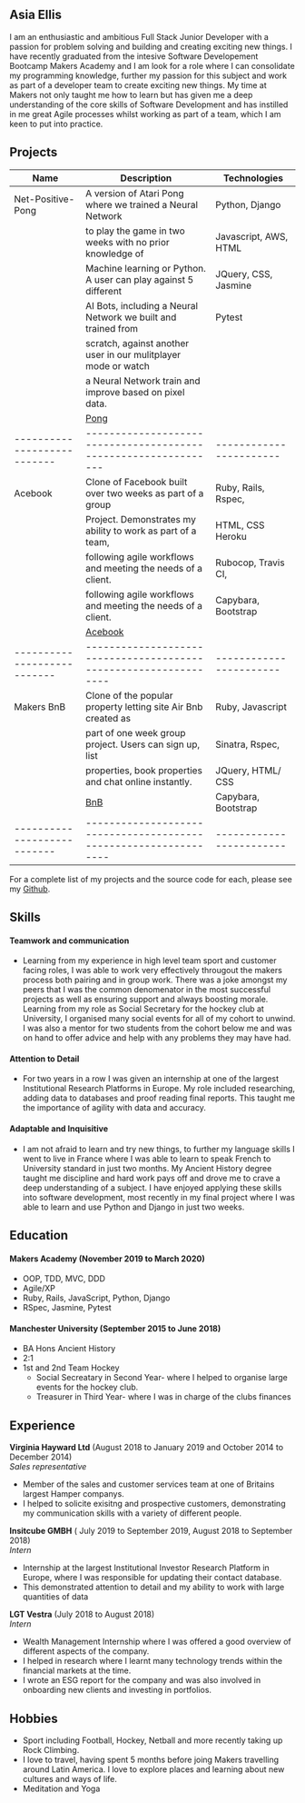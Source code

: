 ## Asia Ellis

I am an enthusiastic and ambitious Full Stack Junior Developer with a passion for problem solving and building and creating exciting new things. I have recently graduated from the intesive Software Developement Bootcamp Makers Academy and I am look for a role where I can consolidate my programming knowledge, further my passion for this subject and work as part of a developer team to create exciting new things. My time at Makers not only taught me how to learn but has given me a deep understanding of the core skills of Software Development and has instilled in me great Agile processes whilst working as part of a team, which I am keen to put into practice. 


## Projects

| Name                      | Description                                                    | Technologies           |
| --------------------------|----------------------------------------------------------------| -----------------------|
| Net-Positive-Pong         | A version of Atari Pong where we trained a Neural Network      | Python, Django         |
|                           | to play the game in two weeks with no prior knowledge of       | Javascript, AWS, HTML  |
|                           | Machine learning or Python. A user can play against 5 different| JQuery, CSS, Jasmine   |
|                           | AI Bots, including a Neural Network we built and trained from  | Pytest                 |              
|                           | scratch, against another user in our mulitplayer mode or watch |                        |
|                           | a Neural Network train and improve based on pixel data.        |                        |
|                           |[Pong](https://github.com/asiaellis5/Net-positive-pong)         |                        |
|---------------------------| ---------------------------------------------------------------| -----------------------|
| Acebook                   | Clone of Facebook built over two weeks as part of a group      | Ruby, Rails, Rspec,    |
|                           |  Project. Demonstrates my ability to work as part of a team,   | HTML, CSS Heroku       |    
|                           | following agile workflows and meeting the needs of a client.   | Rubocop, Travis CI,    | 
|                           | following agile workflows and meeting the needs of a client.   | Capybara, Bootstrap    |
|                           | [Acebook](https://github.com/asiaellis5/acebook-U-JAKD)        |                        |
|---------------------------|----------------------------------------------------------------| -----------------------|
| Makers BnB                | Clone of the popular property letting site Air Bnb created as  | Ruby, Javascript       |
|                           | part of one week group project. Users can sign up, list        | Sinatra, Rspec,        |  
|                           | properties, book properties and chat online instantly.         | JQuery, HTML/ CSS      |
|                           |[BnB](https://github.com/asiaellis5/Makers-Bnb)                 | Capybara, Bootstrap    |
|---------------------------|----------------------------------------------------------------|------------------------|

For a complete list of my projects and the source code for each, please see my [Github](https://github.com/asiaellis5).

## Skills

#### Teamwork and communication

- Learning from my experience in high level team sport and customer facing roles, I was able to work very effectively througout the makers process both pairing and in group work. There was a joke amongst my peers that I was the common denomenator in the most successful projects as well as ensuring support and always boosting morale. Learning from my role as Social Secretary for the hockey club at University, I organised many social events for all of my cohort to unwind. I was also a mentor for two students from the cohort below me and was on hand to offer advice and help with any problems they may have had.  

#### Attention to Detail

- For two years in a row I was given an internship at one of the largest Institutional Research Platforms in Europe. My role included researching, adding data to databases and proof reading final reports. This taught me the importance of agility with data and accuracy.   

#### Adaptable and Inquisitive

- I am not afraid to learn and try new things, to further my language skills I went to live in France where I was able to learn to speak French to University standard in just two months. My Ancient History degree taught me discipline and hard work pays off and drove me to crave a deep understanding of a subject. I have enjoyed applying these skills into software development, most recently in my final project where I was able to learn and use Python and Django in just two weeks.


## Education

#### Makers Academy (November 2019 to March 2020)

- OOP, TDD, MVC, DDD
- Agile/XP
- Ruby, Rails, JavaScript, Python, Django
- RSpec, Jasmine, Pytest

#### Manchester University (September 2015 to June 2018)

- BA Hons Ancient History
- 2:1
- 1st and 2nd Team Hockey
  - Social Secreatary in Second Year- where I helped to organise large events for the hockey club.
  - Treasurer in Third Year- where I was in charge of the clubs finances 

## Experience

**Virginia Hayward Ltd** (August 2018 to January 2019 and  October 2014 to December 2014)   
*Sales representative*  
- Member of the sales and customer services team at one of Britains largest Hamper companys.
- I helped to solicite exisitng and prospective customers, demonstrating my communication skills with a variety of different people.

**Insitcube GMBH** ( July 2019 to September 2019, August 2018 to September 2018)    
*Intern*  
- Internship at the largest Institutional Investor Research Platform in Europe, where I was responsible for updating their contact database.
- This demonstrated attention to detail and my ability to work with large quantities of data

**LGT Vestra** (July 2018 to August 2018)   
*Intern*  
- Wealth Management Internship where I was offered a good overview of different aspects of the company.
- I helped in research where I learnt many technology trends within the financial markets at the time.
- I wrote an ESG report for the company and was also involved in onboarding new clients and investing in portfolios.

## Hobbies

- Sport including Football, Hockey, Netball and more recently taking up Rock Climbing.
- I love to travel, having spent 5 months before joing Makers travelling around Latin America. I love to explore places and learning about new cultures and ways of life.
- Meditation and Yoga